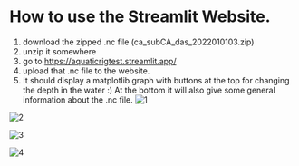 # How to use the Streamlit Website.
1) download the zipped .nc file (ca_subCA_das_2022010103.zip)
2) unzip it somewhere
3) go to https://aquaticrigtest.streamlit.app/
4) upload that .nc file to the website.
5) It should display a matplotlib graph with buttons at the top for changing the depth in the water :) At the bottom it will also give some general information about the .nc file.
![1](https://github.com/Isaiahensley/SteamlitTest/assets/143129356/b9c563c5-6485-4949-98f0-5a67e93f1c79)

![2](https://github.com/Isaiahensley/SteamlitTest/assets/143129356/bb78202a-fd4f-48b6-ba77-6ef0ab19ffa5)

![3](https://github.com/Isaiahensley/SteamlitTest/assets/143129356/703aa784-fa78-41f2-8466-87ac2ad9814a)

![4](https://github.com/Isaiahensley/SteamlitTest/assets/143129356/57234707-9c93-4424-b615-cc01d44c1b34)

